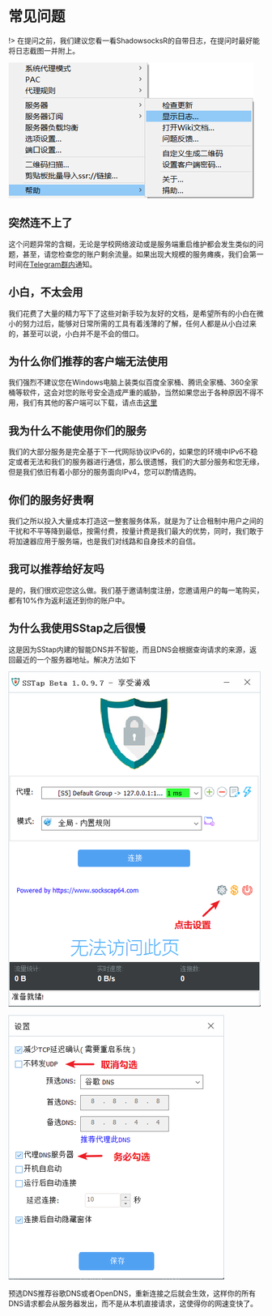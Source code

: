 # 常见问题

!> 在提问之前，我们建议您看一看ShadowsocksR的自带日志，在提问时最好能将日志截图一并附上。

 ![右击ShadowsocksR即可出现菜单](/pic/Snipaste_2019-03-08_22-36-39.png)

## 突然连不上了

这个问题异常的含糊，无论是学校网络波动或是服务端重启维护都会发生类似的问题，甚至，请您检查您的账户剩余流量。如果出现大规模的服务瘫痪，我们会第一时间在[Telegram群内](https://t.me/issaccml)通知。

## 小白，不太会用

我们花费了大量的精力写下了这些对新手较为友好的文档，是希望所有的小白在微小的努力过后，能够对日常所需的工具有着浅薄的了解，任何人都是从小白过来的，甚至可以说，小白并不是不会的借口。

## 为什么你们推荐的客户端无法使用

我们强烈不建议您在Windows电脑上装类似百度全家桶、腾讯全家桶、360全家桶等软件，这会对您的账号安全造成严重的威胁，当然如果您出于各种原因不得不用，我们有其他的客户端可以下载，请点击[这里](https://github.com/shadowsocksrr/shadowsocksr-csharp/releases/download/4.9.0/ShadowsocksR-win-4.9.0.zip)

## 我为什么不能使用你们的服务

我们的大部分服务是完全基于下一代网际协议IPv6的，如果您的环境中IPv6不稳定或者无法和我们的服务器进行通信，那么很遗憾，我们的大部分服务和您无缘，但是我们依旧有着小部分的服务面向IPv4，您可以酌情选购。

## 你们的服务好贵啊

我们之所以投入大量成本打造这一整套服务体系，就是为了让合租制中用户之间的干扰和不平等降到最低，按需付费，按量计费是我们最大的优势，同时，我们敢于将加速器应用于服务端，也是我们对线路和自身技术的自信。

## 我可以推荐给好友吗

是的，我们很欢迎您这么做。我们基于邀请制度注册，您邀请用户的每一笔购买，都有10%作为返利返还到你的账户中。

## 为什么我使用SStap之后很慢

这是因为SStap内建的智能DNS并不智能，而且DNS会根据查询请求的来源，返回最近的一个服务器地址。解决方法如下

![](/pic/Snipaste_2019-03-09_12-50-56.png)

![](/pic/Snipaste_2019-03-09_12-51-55.png)

预选DNS推荐谷歌DNS或者OpenDNS，重新连接之后就会生效，这样你的所有DNS请求都会从服务器发出，而不是从本机直接请求，这使得你的网速变快了。